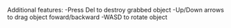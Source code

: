 Additional features:
-Press Del to destroy grabbed object
-Up/Down arrows to drag object foward/backward
-WASD to rotate object
